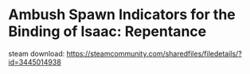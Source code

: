 # Ambush Spawn Indicators for the Binding of Isaac: Repentance
steam download: https://steamcommunity.com/sharedfiles/filedetails/?id=3445014938
